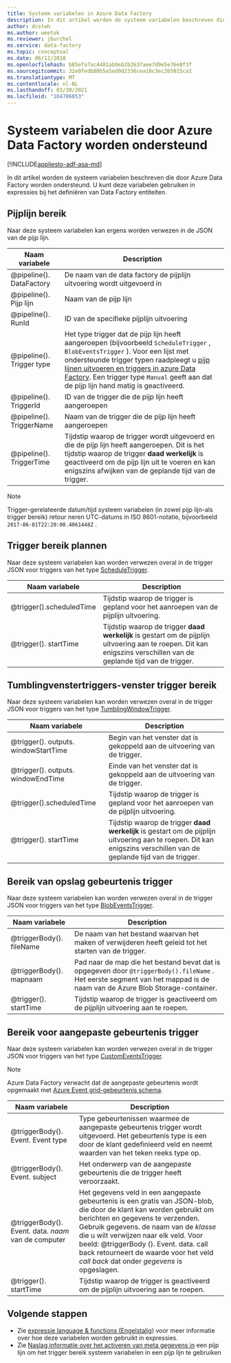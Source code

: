 ```yaml
---
title: Systeem variabelen in Azure Data Factory
description: In dit artikel worden de systeem variabelen beschreven die door Azure Data Factory worden ondersteund. U kunt deze variabelen gebruiken in expressies bij het definiëren van Data Factory entiteiten.
author: dcstwh
ms.author: weetok
ms.reviewer: jburchel
ms.service: data-factory
ms.topic: conceptual
ms.date: 06/12/2018
ms.openlocfilehash: b85efa7ac4481ab9eb2b2637aee7d9e5e76e8f3f
ms.sourcegitcommit: 32e0fedb80b5a5ed0d2336cea18c3ec3b5015ca1
ms.translationtype: MT
ms.contentlocale: nl-NL
ms.lasthandoff: 03/30/2021
ms.locfileid: "104786053"
---
```

# <a name="system-variables-supported-by-azure-data-factory"></a>Systeem variabelen die door Azure Data Factory worden ondersteund

[!INCLUDE[appliesto-adf-asa-md](includes/appliesto-adf-asa-md.md)]

In dit artikel worden de systeem variabelen beschreven die door Azure Data Factory worden ondersteund. U kunt deze variabelen gebruiken in expressies bij het definiëren van Data Factory entiteiten.

## <a name="pipeline-scope"></a>Pijplijn bereik

Naar deze systeem variabelen kan ergens worden verwezen in de JSON van de pijp lijn.

| Naam variabele | Description |
| --- | --- |
| @pipeline(). DataFactory |De naam van de data factory de pijplijn uitvoering wordt uitgevoerd in |
| @pipeline(). Pijp lijn |Naam van de pijp lijn |
| @pipeline(). RunId |ID van de specifieke pijplijn uitvoering |
| @pipeline(). Trigger type |Het type trigger dat de pijp lijn heeft aangeroepen (bijvoorbeeld `ScheduleTrigger` , `BlobEventsTrigger` ). Voor een lijst met ondersteunde trigger typen raadpleegt u [pijp lijnen uitvoeren en triggers in azure Data Factory](concepts-pipeline-execution-triggers.md). Een trigger type `Manual` geeft aan dat de pijp lijn hand matig is geactiveerd. |
| @pipeline(). TriggerId|ID van de trigger die de pijp lijn heeft aangeroepen |
| @pipeline(). TriggerName|Naam van de trigger die de pijp lijn heeft aangeroepen |
| @pipeline(). TriggerTime|Tijdstip waarop de trigger wordt uitgevoerd en die de pijp lijn heeft aangeroepen. Dit is het tijdstip waarop de trigger **daad werkelijk** is geactiveerd om de pijp lijn uit te voeren en kan enigszins afwijken van de geplande tijd van de trigger.  |

>[!NOTE]
>Trigger-gerelateerde datum/tijd systeem variabelen (in zowel pijp lijn-als trigger bereik) retour neren UTC-datums in ISO 8601-notatie, bijvoorbeeld `2017-06-01T22:20:00.4061448Z` .

## <a name="schedule-trigger-scope"></a>Trigger bereik plannen

Naar deze systeem variabelen kan worden verwezen overal in de trigger JSON voor triggers van het type [ScheduleTrigger](concepts-pipeline-execution-triggers.md#schedule-trigger).

| Naam variabele | Description |
| --- | --- |
| @trigger().scheduledTime |Tijdstip waarop de trigger is gepland voor het aanroepen van de pijplijn uitvoering. |
| @trigger(). startTime |Tijdstip waarop de trigger **daad werkelijk** is gestart om de pijplijn uitvoering aan te roepen. Dit kan enigszins verschillen van de geplande tijd van de trigger. |

## <a name="tumbling-window-trigger-scope"></a>Tumblingvenstertriggers-venster trigger bereik

Naar deze systeem variabelen kan worden verwezen overal in de trigger JSON voor triggers van het type [TumblingWindowTrigger](concepts-pipeline-execution-triggers.md#tumbling-window-trigger).

| Naam variabele | Description |
| --- | --- |
| @trigger(). outputs. windowStartTime |Begin van het venster dat is gekoppeld aan de uitvoering van de trigger. |
| @trigger(). outputs. windowEndTime |Einde van het venster dat is gekoppeld aan de uitvoering van de trigger. |
| @trigger().scheduledTime |Tijdstip waarop de trigger is gepland voor het aanroepen van de pijplijn uitvoering. |
| @trigger(). startTime |Tijdstip waarop de trigger **daad werkelijk** is gestart om de pijplijn uitvoering aan te roepen. Dit kan enigszins verschillen van de geplande tijd van de trigger. |

## <a name="storage-event-trigger-scope"></a>Bereik van opslag gebeurtenis trigger

Naar deze systeem variabelen kan worden verwezen overal in de trigger JSON voor triggers van het type [BlobEventsTrigger](concepts-pipeline-execution-triggers.md#event-based-trigger).

| Naam variabele | Description |
| --- | --- |
| @triggerBody(). fileName  |De naam van het bestand waarvan het maken of verwijderen heeft geleid tot het starten van de trigger.   |
| @triggerBody(). mapnaam  |Pad naar de map die het bestand bevat dat is opgegeven door `@triggerBody().fileName` . Het eerste segment van het mappad is de naam van de Azure Blob Storage-container.  |
| @trigger(). startTime |Tijdstip waarop de trigger is geactiveerd om de pijplijn uitvoering aan te roepen. |

## <a name="custom-event-trigger-scope"></a>Bereik voor aangepaste gebeurtenis trigger

Naar deze systeem variabelen kan worden verwezen overal in de trigger JSON voor triggers van het type [CustomEventsTrigger](concepts-pipeline-execution-triggers.md#event-based-trigger).

>[!NOTE]
>Azure Data Factory verwacht dat de aangepaste gebeurtenis wordt opgemaakt met [Azure Event grid-gebeurtenis schema](../event-grid/event-schema.md).

| Naam variabele | Description
| --- | --- |
| @triggerBody(). Event. Event type | Type gebeurtenissen waarmee de aangepaste gebeurtenis trigger wordt uitgevoerd. Het gebeurtenis type is een door de klant gedefinieerd veld en neemt waarden van het teken reeks type op. |
| @triggerBody(). Event. subject | Het onderwerp van de aangepaste gebeurtenis die de trigger heeft veroorzaakt. |
| @triggerBody(). Event. data. _naam_ van de computer | Het gegevens veld in een aangepaste gebeurtenis is een gratis van JSON-blob, die door de klant kan worden gebruikt om berichten en gegevens te verzenden. Gebruik gegevens. de naam van de _klasse_ die u wilt verwijzen naar elk veld. Voor beeld: @triggerBody (). Event. data. call back retourneert de waarde voor het veld _call back_ dat onder _gegevens_ is opgeslagen. |
| @trigger(). startTime | Tijdstip waarop de trigger is geactiveerd om de pijplijn uitvoering aan te roepen. |

## <a name="next-steps"></a>Volgende stappen

* Zie [expressie language & functions (Engelstalig](control-flow-expression-language-functions.md)) voor meer informatie over hoe deze variabelen worden gebruikt in expressies.
* Zie [Naslag informatie over het activeren van meta gegevens in](how-to-use-trigger-parameterization.md) een pijp lijn om het trigger bereik systeem variabelen in een pijp lijn te gebruiken
